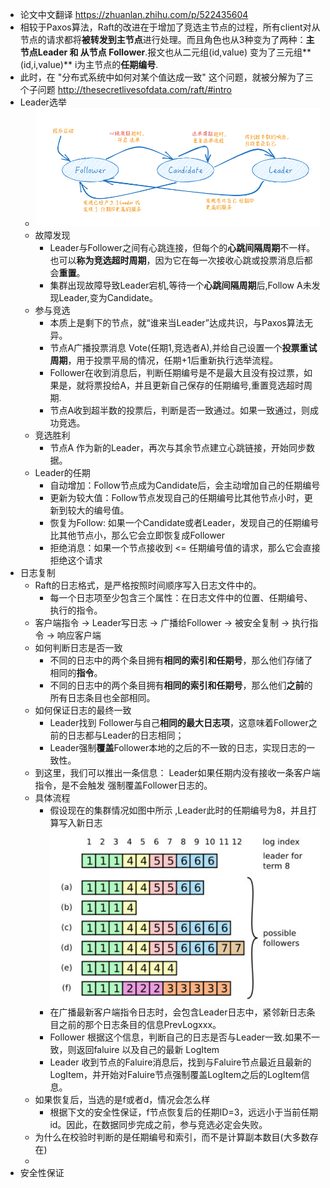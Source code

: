 - 论文中文翻译 https://zhuanlan.zhihu.com/p/522435604
- 相较于Paxos算法，Raft的改进在于增加了竞选主节点的过程，所有client对从节点的请求都将**被转发到主节点**进行处理。而且角色也从3种变为了两种：**主节点Leader 和 从节点 Follower**.报文也从二元组(id,value) 变为了三元组**(id,i,value)** i为主节点的**任期编号**.
- 此时，在 "分布式系统中如何对某个值达成一致" 这个问题，就被分解为了三个子问题 http://thesecretlivesofdata.com/raft/#intro
- Leader选举
	- ![image.png](../assets/image_1691650325344_0.png)
	- 故障发现
		- Leader与Follower之间有心跳连接，但每个的**心跳间隔周期**不一样。也可以**称为竞选超时周期**，因为它在每一次接收心跳或投票消息后都会**重置**。
		- 集群出现故障导致Leader宕机,等待一个**心跳间隔周期**后,Follow A未发现Leader,变为Candidate。
	- 参与竞选
		- 本质上是剩下的节点，就“谁来当Leader”达成共识，与Paxos算法无异。
		- 节点A广播投票消息 Vote(任期1,竞选者A),并给自己设置一个**投票重试周期**，用于投票平局的情况，任期+1后重新执行选举流程。
		- Follower在收到消息后，判断任期编号是不是最大且没有投过票，如果是，就将票投给A，并且更新自己保存的任期编号,重置竞选超时周期.
		- 节点A收到超半数的投票后，判断是否一致通过。如果一致通过，则成功竞选。
	- 竞选胜利
		- 节点A 作为新的Leader，再次与其余节点建立心跳链接，开始同步数据。
	- Leader的任期
		- 自动增加：Follow节点成为Candidate后，会主动增加自己的任期编号
		- 更新为较大值：Follow节点发现自己的任期编号比其他节点小时，更新到较大的编号值。
		- 恢复为Follow: 如果一个Candidate或者Leader，发现自己的任期编号比其他节点小，那么它会立即恢复成Follower
		- 拒绝消息：如果一个节点接收到 <= 任期编号值的请求，那么它会直接拒绝这个请求
- 日志复制
	- Raft的日志格式，是严格按照时间顺序写入日志文件中的。
		- 每一个日志项至少包含三个属性：在日志文件中的位置、任期编号、执行的指令。
	- 客户端指令 -> Leader写日志 -> 广播给Follower -> 被安全复制 -> 执行指令 -> 响应客户端
	- 如何判断日志是否一致
		- 不同的日志中的两个条目拥有**相同的索引和任期号**，那么他们存储了相同的**指令**。
		- 不同的日志中的两个条目拥有**相同的索引和任期号**，那么他们**之前**的所有日志条目也全部相同。
	- 如何保证日志的最终一致
		- Leader找到 Follower与自己**相同的最大日志项**，这意味着Follower之前的日志都与Leader的日志相同；
		- Leader强制**覆盖**Follower本地的之后的不一致的日志，实现日志的一致性。
	- 到这里，我们可以推出一条信息： Leader如果任期内没有接收一条客户端指令，是不会触发 强制覆盖Follower日志的。
	- 具体流程
		- 假设现在的集群情况如图中所示 ,Leader此时的任期编号为8，并且打算写入新日志 ![image.png](../assets/image_1691658462538_0.png)
		- 在广播最新客户端指令日志时，会包含Leader日志中，紧邻新日志条目之前的那个日志条目的信息PrevLogxxx。
		- Follower 根据这个信息，判断自己的日志是否与Leader一致.如果不一致，则返回faluire 以及自己的最新 LogItem
		- Leader 收到节点的Faluire消息后，找到与Faluire节点最近且最新的LogItem，并开始对Faluire节点强制覆盖LogItem之后的LogItem信息。
	- 如果恢复后，当选的是f或者d，情况会怎么样
		- 根据下文的安全性保证，f节点恢复后的任期ID=3，远远小于当前任期id。因此，在数据同步完成之前，参与竞选必定会失败。
	- 为什么在校验时判断的是任期编号和索引，而不是计算副本数目(大多数存在)
	-
- 安全性保证